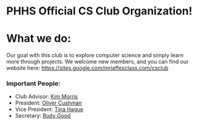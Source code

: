 # PHHS Official CS Club Organization!

# What we do:
Our goal with this club is to explore computer science and simply learn more through projects. We welcome new members, and you can find our website here: https://sites.google.com/mrjaffesclass.com/csclub

### Important People:
* Club Advisor: [Kim Morris]()
* President: [Oliver Cushman](https://github.com/Oliver-Cushman)
* Vice President: [Tina Hague](https://github.com/derp00monsta)
* Secretary: [Rudy Good](https://github.com/RudyG252)
